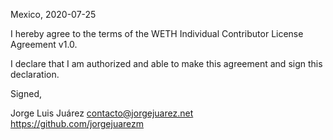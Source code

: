 Mexico, 2020-07-25

I hereby agree to the terms of the WETH Individual Contributor License
Agreement v1.0.

I declare that I am authorized and able to make this agreement and sign this
declaration.

Signed,

Jorge Luis Juárez contacto@jorgejuarez.net https://github.com/jorgejuarezm
